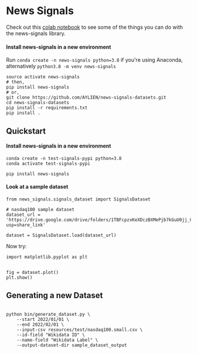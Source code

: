# News Signals

Check out this [colab notebook](https://drive.google.com/file/d/1iTjjeSt1S5WF0jJItH31DRe2C3IkZvz5/view?usp=sharing) to see some of the things you can do with the news-signals library.

#### Install news-signals in a new environment

Run `conda create -n news-signals python=3.8` if you're using Anaconda, alternatively `python3.8 -m venv news-signals`
```
source activate news-signals
# then, 
pip install news-signals
# or, 
git clone https://github.com/AYLIEN/news-signals-datasets.git
cd news-signals-datasets
pip install -r requirements.txt
pip install .
```

## Quickstart


#### Install news-signals in a new environment
```
conda create -n test-signals-pypi python=3.8
conda activate test-signals-pypi

pip install news-signals
```

#### Look at a sample dataset
```
from news_signals.signals_dataset import SignalsDataset

# nasdaq100 sample dataset
dataset_url = 'https://drive.google.com/drive/folders/1TBFcpzxKeXDczBXMePjb7kGuU0jj_GdM?usp=share_link'

dataset = SignalsDataset.load(dataset_url)
```

Now try:
```
import matplotlib.pyplot as plt


fig = dataset.plot()
plt.show()
```

## Generating a new Dataset

```shell

python bin/generate_dataset.py \
    --start 2022/01/01 \
    --end 2022/02/01 \
    --input-csv resources/test/nasdaq100.small.csv \
    --id-field "Wikidata ID" \
    --name-field "Wikidata Label" \
    --output-dataset-dir sample_dataset_output

```

